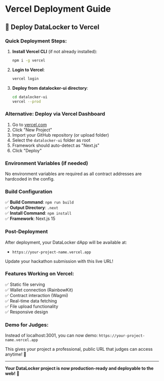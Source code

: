 # Vercel Deployment Guide

## 🚀 Deploy DataLocker to Vercel

### **Quick Deployment Steps:**

1. **Install Vercel CLI** (if not already installed):
   ```bash
   npm i -g vercel
   ```

2. **Login to Vercel**:
   ```bash
   vercel login
   ```

3. **Deploy from datalocker-ui directory**:
   ```bash
   cd datalocker-ui
   vercel --prod
   ```

### **Alternative: Deploy via Vercel Dashboard**

1. Go to [vercel.com](https://vercel.com)
2. Click "New Project" 
3. Import your GitHub repository (or upload folder)
4. Select the `datalocker-ui` folder as root
5. Framework should auto-detect as "Next.js"
6. Click "Deploy"

### **Environment Variables (if needed)**

No environment variables are required as all contract addresses are hardcoded in the config.

### **Build Configuration**

✅ **Build Command**: `npm run build`  
✅ **Output Directory**: `.next`  
✅ **Install Command**: `npm install`  
✅ **Framework**: Next.js 15  

### **Post-Deployment**

After deployment, your DataLocker dApp will be available at:
- `https://your-project-name.vercel.app`

Update your hackathon submission with this live URL!

### **Features Working on Vercel:**

✅ Static file serving  
✅ Wallet connection (RainbowKit)  
✅ Contract interaction (Wagmi)  
✅ Real-time data fetching  
✅ File upload functionality  
✅ Responsive design  

### **Demo for Judges:**

Instead of localhost:3001, you can now demo:
`https://your-project-name.vercel.app`

This gives your project a professional, public URL that judges can access anytime! 🎉

---

**Your DataLocker project is now production-ready and deployable to the web!** 🚀
